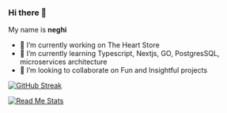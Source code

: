 ### Hi there 👋


My name is **neghi** 

- 🔭 I’m currently working on The Heart Store
- 🌱 I’m currently learning Typescript, Nextjs, GO, PostgresSQL, microservices architecture
- 👯 I’m looking to collaborate on Fun and Insightful projects
<!--- 💻 Currently a contribuitor @ [Rezact](https://rezact.io) -->
[![GitHub Streak](https://streak-stats.demolab.com?user=neghi14&theme=tokyonight)](https://git.io/streak-stats)

 [![Read Me Stats](https://github-readme-stats.vercel.app/api?username=neghi14)](https://git.io/streak-stats)
<!--- 🤔 I’m looking for help with ...
- 💬 Ask me about ...
- 📫 How to reach me
- 😄 Pronouns: ...
- ⚡ Fun fact: ... >

